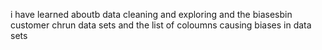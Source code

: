 i have learned aboutb data cleaning and exploring and the biasesbin customer chrun data sets and the list of coloumns causing biases in data sets
